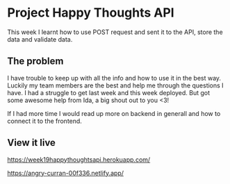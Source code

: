 # Project Happy Thoughts API

This week I learnt how to use POST request and sent it to the API, store the data and validate data. 


## The problem
I have trouble to keep up with all the info and how to use it in the best way. Luckily my team members are the best and help me through the questions I have. I had a struggle to get last week and this week deployed. But got some awesome help from Ida, a big shout out to you <3!

If I had more time I would read up more on backend in generall and how to connect it to the frontend.

## View it live

https://week19happythoughtsapi.herokuapp.com/

https://angry-curran-00f336.netlify.app/
